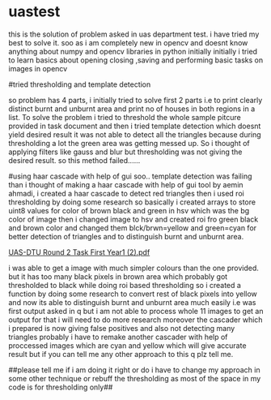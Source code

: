 # uastest
this is the solution of problem asked in uas department test. i have tried my best to solve it.
soo as i am completely new in opencv and doesnt know anything about numpy and opencv libraries in python initially 
initially i tried to learn basics about opening closing ,saving and performing basic tasks on images in opencv



#tried thresholding and template detection

so problem has 4 parts, i initially tried to solve first 2 parts i.e to print clearly distinct burnt and unburnt area and print no of houses in both regions in a list.
To solve the problem i tried to threshold the whole sample pitcure provided in task document and then i tried template detection which doesnt yield desired result 
it was not able to detect all the triangles because during thresholding a lot the green area was getting messed up.
So i thought of applying filters like gauss and blur but thresholding was not giving the desired result.
so this method failed......

#using haar cascade with help of gui
soo.. template detection  was failing than i thought of making a haar cascade with help of gui tool by aemin ahmadi, i created a haar cascade to detect red triangles
then i used roi thresholding by doing some research so basically i created arrays to store uint8 values for color of brown black and green in hsv which was the bg color of image
then i changed image to hsv and created roi fro green black and brown color and changed them blck/brwn=yellow and green=cyan for better detection of triangles 
and to distinguish burnt and unburnt area.

[UAS-DTU Round 2 Task First Year1 (2).pdf](https://github.com/Puneet-chauhan01/uastest/files/12385893/UAS-DTU.Round.2.Task.First.Year1.2.pdf)

i was able to get a image with much simpler colours than the one provided.
but it has too many black pixels in brown area which probably got thresholded to black while doing  roi based thresholding so i created a function by doing some research to convert rest of black pixels into yellow and now its able to distinguish burnt and unburnt area much easily i.e was first output asked in q but i am not able to process whole 11 images to get an output for that i will need to do more research moreover the cascader which i prepared is now giving false positives and also not detecting many triangles probably i have to remake another cascader with help of proccessed images which are cyan and yellow which will give accurate result but if you can tell me any other approach to this q plz tell me.

##please tell me if i am doing it right or do i have to change my approach in some other technique or rebuff the thresholding as most of the space in my code is for thresholding only##


